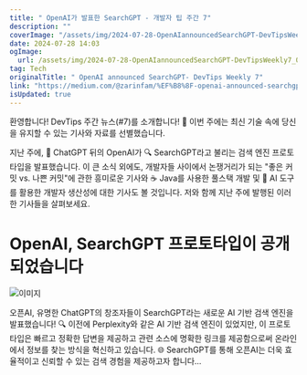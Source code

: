 ```yaml
---
title: " OpenAI가 발표한 SearchGPT - 개발자 팁 주간 7"
description: ""
coverImage: "/assets/img/2024-07-28-OpenAIannouncedSearchGPT-DevTipsWeekly7_0.png"
date: 2024-07-28 14:03
ogImage: 
  url: /assets/img/2024-07-28-OpenAIannouncedSearchGPT-DevTipsWeekly7_0.png
tag: Tech
originalTitle: " OpenAI announced SearchGPT- DevTips Weekly 7"
link: "https://medium.com/@zarinfam/%EF%B8%8F-openai-announced-searchgpt-devtips-weekly-7-1ba7f29ccf41"
isUpdated: true
---
```





환영합니다! DevTips 주간 뉴스(#7)를 소개합니다! 📰 이번 주에는 최신 기술 속에 당신을 유지할 수 있는 기사와 자료를 선별했습니다.

지난 주에, 🤖 ChatGPT 뒤의 OpenAI가 🔍 SearchGPT라고 불리는 검색 엔진 프로토 타입을 발표했습니다. 이 큰 소식 외에도, 개발자들 사이에서 논쟁거리가 되는 "좋은 커밋 vs. 나쁜 커밋"에 관한 흥미로운 기사와 ☕ Java를 사용한 풀스택 개발 및 💫 AI 도구를 활용한 개발자 생산성에 대한 기사도 볼 것입니다. 저와 함께 지난 주에 발행된 이러한 기사들을 살펴보세요.

# OpenAI, SearchGPT 프로토타입이 공개되었습니다

![이미지](/assets/img/2024-07-28-OpenAIannouncedSearchGPT-DevTipsWeekly7_0.png)

<div class="content-ad"></div>

오픈AI, 유명한 ChatGPT의 창조자들이 SearchGPT라는 새로운 AI 기반 검색 엔진을 발표했습니다! 🔍 이전에 Perplexity와 같은 AI 기반 검색 엔진이 있었지만, 이 프로토타입은 빠르고 정확한 답변을 제공하고 관련 소스에 명확한 링크를 제공함으로써 온라인에서 정보를 찾는 방식을 혁신하고 있습니다. 🌐 SearchGPT를 통해 오픈AI는 더욱 효율적이고 신뢰할 수 있는 검색 경험을 제공하고자 합니다...